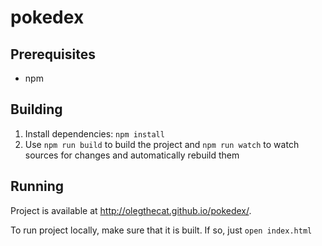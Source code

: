# pokedex

## Prerequisites

* npm

## Building

1. Install dependencies: `npm install`
2. Use `npm run build` to build the project and `npm run watch` to watch sources for changes and automatically rebuild them

## Running

Project is available at http://olegthecat.github.io/pokedex/.

To run project locally, make sure that it is built. If so, just `open index.html`
